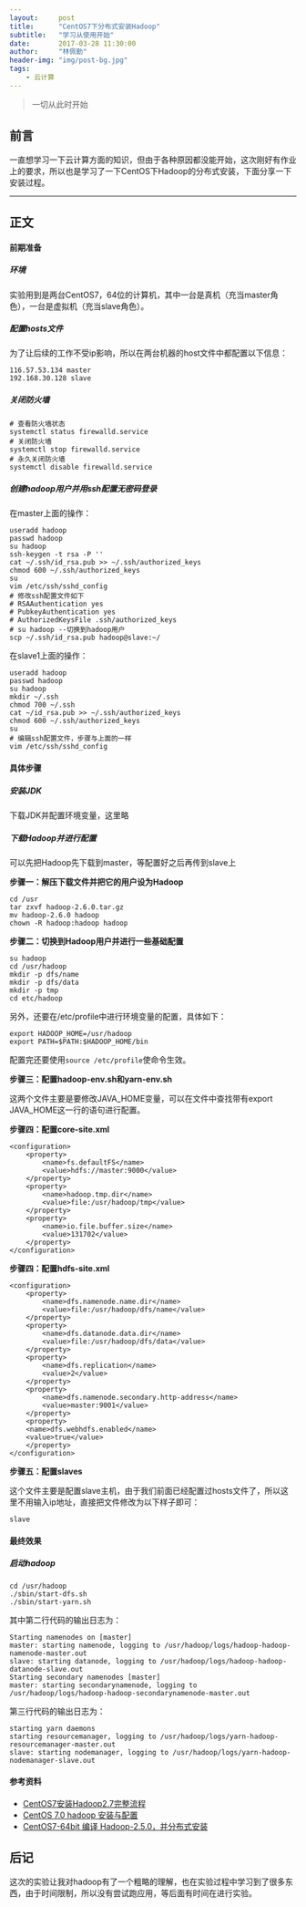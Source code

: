 ```yaml
---
layout:     post
title:      "CentOS7下分布式安装Hadoop"
subtitle:   "学习从使用开始"
date:       2017-03-28 11:30:00
author:     "林佩勤"
header-img: "img/post-bg.jpg"
tags:
    - 云计算
---
```


> 一切从此时开始


## 前言

一直想学习一下云计算方面的知识，但由于各种原因都没能开始，这次刚好有作业上的要求，所以也是学习了一下CentOS下Hadoop的分布式安装，下面分享一下安装过程。

---

## 正文

#### 前期准备

##### 环境

实验用到是两台CentOS7，64位的计算机，其中一台是真机（充当master角色），一台是虚拟机（充当slave角色）。

##### 配置hosts文件

为了让后续的工作不受ip影响，所以在两台机器的host文件中都配置以下信息：

```shell
116.57.53.134 master
192.168.30.128 slave
```

##### 关闭防火墙

```shell
# 查看防火墙状态
systemctl status firewalld.service
# 关闭防火墙
systemctl stop firewalld.service
# 永久关闭防火墙
systemctl disable firewalld.service
```

##### 创建hadoop用户并用ssh配置无密码登录

在master上面的操作：

```shell
useradd hadoop
passwd hadoop
su hadoop
ssh-keygen -t rsa -P ''
cat ~/.ssh/id_rsa.pub >> ~/.ssh/authorized_keys
chmod 600 ~/.ssh/authorized_keys
su
vim /etc/ssh/sshd_config
# 修改ssh配置文件如下
# RSAAuthentication yes
# PubkeyAuthentication yes
# AuthorizedKeysFile .ssh/authorized_keys
# su hadoop --切换到hadoop用户
scp ~/.ssh/id_rsa.pub hadoop@slave:~/
```

在slave1上面的操作：

```shell
useradd hadoop
passwd hadoop
su hadoop
mkdir ~/.ssh
chmod 700 ~/.ssh
cat ~/id_rsa.pub >> ~/.ssh/authorized_keys
chmod 600 ~/.ssh/authorized_keys
su
# 编辑ssh配置文件，步骤与上面的一样
vim /etc/ssh/sshd_config
```

#### 具体步骤

##### 安装JDK

下载JDK并配置环境变量，这里略

##### 下载Hadoop并进行配置

可以先把Hadoop先下载到master，等配置好之后再传到slave上

**步骤一：解压下载文件并把它的用户设为Hadoop**

```shell
cd /usr
tar zxvf hadoop-2.6.0.tar.gz
mv hadoop-2.6.0 hadoop
chown -R hadoop:hadoop hadoop
```

**步骤二：切换到Hadoop用户并进行一些基础配置**

```shell
su hadoop
cd /usr/hadoop
mkdir -p dfs/name
mkdir -p dfs/data
mkdir -p tmp
cd etc/hadoop
```

另外，还要在/etc/profile中进行环境变量的配置，具体如下：

```
export HADOOP_HOME=/usr/hadoop
export PATH=$PATH:$HADOOP_HOME/bin
```

配置完还要使用`source /etc/profile`使命令生效。

**步骤三：配置hadoop-env.sh和yarn-env.sh**

这两个文件主要是要修改JAVA_HOME变量，可以在文件中查找带有export JAVA_HOME这一行的语句进行配置。

**步骤四：配置core-site.xml**

```
<configuration>
    <property>
        <name>fs.defaultFS</name>
        <value>hdfs://master:9000</value>
    </property>
    <property>
        <name>hadoop.tmp.dir</name>
        <value>file:/usr/hadoop/tmp</value>
    </property>
    <property>
        <name>io.file.buffer.size</name>
        <value>131702</value>
    </property>
</configuration>
```

**步骤四：配置hdfs-site.xml**

```
<configuration>
    <property>
        <name>dfs.namenode.name.dir</name>
        <value>file:/usr/hadoop/dfs/name</value>
    </property>
    <property>
        <name>dfs.datanode.data.dir</name>
        <value>file:/usr/hadoop/dfs/data</value>
    </property>
    <property>
        <name>dfs.replication</name>
        <value>2</value>
    </property>
    <property>
        <name>dfs.namenode.secondary.http-address</name>
        <value>master:9001</value>
    </property>
    <property>
    <name>dfs.webhdfs.enabled</name>
    <value>true</value>
    </property>
</configuration>
```

**步骤五：配置slaves**

这个文件主要是配置slave主机，由于我们前面已经配置过hosts文件了，所以这里不用输入ip地址，直接把文件修改为以下样子即可：

```
slave
```

#### 最终效果

##### 启动hadoop

```shell
cd /usr/hadoop
./sbin/start-dfs.sh
./sbin/start-yarn.sh
```

其中第二行代码的输出日志为：

```
Starting namenodes on [master]
master: starting namenode, logging to /usr/hadoop/logs/hadoop-hadoop-namenode-master.out
slave: starting datanode, logging to /usr/hadoop/logs/hadoop-hadoop-datanode-slave.out
Starting secondary namenodes [master]
master: starting secondarynamenode, logging to /usr/hadoop/logs/hadoop-hadoop-secondarynamenode-master.out
```

第三行代码的输出日志为：

```
starting yarn daemons
starting resourcemanager, logging to /usr/hadoop/logs/yarn-hadoop-resourcemanager-master.out
slave: starting nodemanager, logging to /usr/hadoop/logs/yarn-hadoop-nodemanager-slave.out
```

#### 参考资料

- [CentOS7安装Hadoop2.7完整流程](https://my.oschina.net/lizhiling/blog/472814)
- [CentOS 7.0 hadoop 安装与配置](http://www.jianshu.com/p/859e10af9796)
- [CentOS7-64bit 编译 Hadoop-2.5.0，并分布式安装](https://my.oschina.net/u/1428349/blog/313646)

## 后记

这次的实验让我对hadoop有了一个粗略的理解，也在实验过程中学习到了很多东西，由于时间限制，所以没有尝试跑应用，等后面有时间在进行实验。

